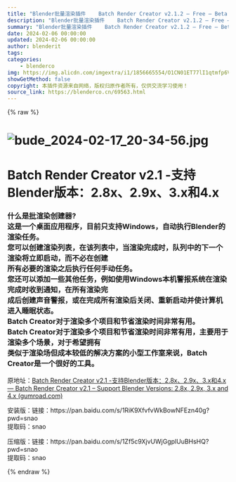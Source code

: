 ```yaml
---
title: "Blender批量渲染插件    Batch Render Creator v2.1.2 – Free – Beta 4"
description: "Blender批量渲染插件    Batch Render Creator v2.1.2 – Free – Beta 4"
summary: "Blender批量渲染插件    Batch Render Creator v2.1.2 – Free – Beta 4"
date: 2024-02-06 00:00:00
updated: 2024-02-06 00:00:00
author: blenderit
tags: 
categories:
    - blenderco
img: https://img.alicdn.com/imgextra/i1/1856665554/O1CN01ET77lI1qtmfp6VzAA_!!1856665554.jpg
showGetMethod: false
copyright: 本插件资源来自网络，版权归原作者所有，仅供交流学习使用！
source_link: https://blenderco.cn/69563.html
---
```


{% raw %}
<h1 data-immersive-translate-walked="a2cd2f6f-1a6a-4cb6-80ef-38823ec5a3a1" data-immersive-translate-paragraph="1"><img src="https://img.alicdn.com/imgextra/i1/1856665554/O1CN01ET77lI1qtmfp6VzAA_!!1856665554.jpg" alt="bude_2024-02-17_20-34-56.jpg"></h1><h1 data-immersive-translate-walked="a2cd2f6f-1a6a-4cb6-80ef-38823ec5a3a1" data-immersive-translate-paragraph="1"><span class="notranslate immersive-translate-target-wrapper immersive-translate-state-dual" lang="zh-CN" data-immersive-translate-translation-element-mark="1"><span class="notranslate immersive-translate-target-dual immersive-translate-target-inner" data-immersive-translate-translation-element-mark="1" data-immersive-translate-class-bak="notranslate immersive-translate-target-translation-theme-dashedBorder immersive-translate-target-translation-block-wrapper-theme-dashedBorder immersive-translate-target-translation-block-wrapper">Batch Render Creator v2.1 -支持Blender版本：2.8x、2.9x、3.x和4.x</span></span></h1><h3 data-pm-slice="1 1 []">什么是批渲染创建器?<br>
这是一个桌面应用程序，目前只支持Windows，自动执行Blender的渲染任务。<br>
您可以创建渲染列表，在该列表中，当渲染完成时，队列中的下一个渲染将立即启动，而不必在创建<br>
所有必要的渲染之后执行任何手动任务。<br>
您还可以添加一些其他任务，例如使用Windows本机警报系统在渲染完成时收到通知，在所有渲染完<br>
成后创建声音警报，或在完成所有渲染后关闭、重新启动并使计算机进入睡眠状态。<br>
Batch Creator对于渲染多个项目和节省渲染时间非常有用。<br>
Batch Creator对于渲染多个项目和节省渲染时间非常有用，主要用于渲染多个场景，对于希望拥有<br>
类似于渲染场但成本较低的解决方案的小型工作室来说，Batch Creator是一个很好的工具。</h3><p>原地址：<a href="https://blender-addons.gumroad.com/l/batch_render_creator">Batch Render Creator v2.1 -支持Blender版本：2.8x、2.9x、3.x和4.x — Batch Render Creator v2.1 – Support Blender Versions: 2.8x, 2.9x, 3.x and 4.x (gumroad.com)</a></p><p>安装版：链接：https://pan.baidu.com/s/1RiK9XfvfvWkBowNFEzn40g?pwd=snao<br>
提取码：snao</p><p>压缩版：链接：https://pan.baidu.com/s/1Zf5c9XjvUWjGgplUuBHsHQ?pwd=snao<br>
提取码：snao</p>
<div style="display: none">blenderco</div>
{% endraw %}